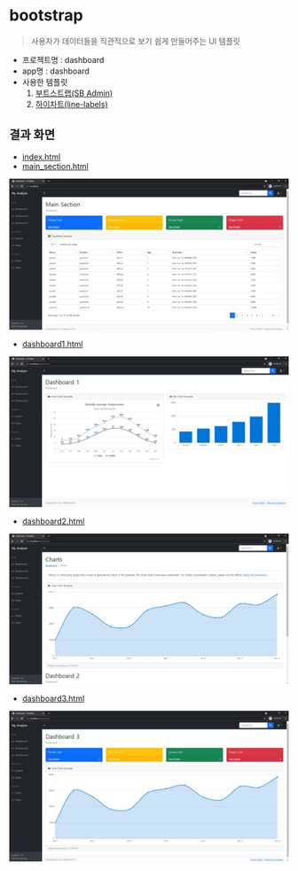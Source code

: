 # bootstrap

> 사용자가 데이터들을 직관적으로 보기 쉽게 만들어주는 UI 템플릿

- 프로젝트명 : dashboard
- app명 : dashboard
- 사용한 템플릿
  1. [부트스트랩(SB Admin)](https://startbootstrap.com/template/sb-admin)
  2. [하이차트(line-labels)](https://www.highcharts.com/demo/line-labels)





## 결과 화면

- [index.html](./dashboard/templates/index.html)
- [main_section.html](./dashboard/templates/main_section.html)

![bootstrap01](md-images/bootstrap01.JPG)



- [dashboard1.html](./dashboard/templates/dashboard1.html)

![bootstrap02](md-images/bootstrap02.JPG)



- [dashboard2.html](./dashboard/templates/dashboard2.html)

![bootstrap03](md-images/bootstrap03.JPG)



- [dashboard3.html](./dashboard/templates/dashboard3.html)

![bootstrap04](md-images/bootstrap04.JPG)

